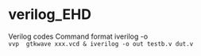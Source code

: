 # verilog_EHD
Verilog codes
Command format
iverilog -o <output> <testbench> <code>
vvp <output>
gtkwave xxx.vcd &
iverilog -o out testb.v dut.v
